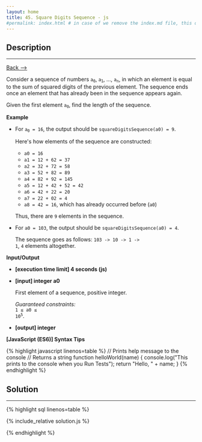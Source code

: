 ```yaml
---
layout: home
title: 45. Square Digits Sequence - js
#permalink: index.html # in case of we remove the index.md file, this doc will be the index page
---
```


<div class="row">
<div class="columnStmt" markdown="1">

## Description

---

[Back --> ](../README.md)

Consider a sequence of numbers <code>a<sub>0</sub></code>, <code>a<sub>1</sub></code>, ..., <code>a<sub>n</sub></code>, in which an element is equal to the sum of squared digits of the previous element. The sequence ends once an element that has already been in the sequence appears again.

Given the first element <code>a<sub>0</sub></code>, find the length of the sequence.

**Example**

- For <code>a<sub>0</sub> = 16</code>, the output should be
<code>squareDigitsSequence(a0) = 9</code>.

  Here's how elements of the sequence are constructed:

  - <code>a0 = 16</code>
  - <code>a1 = 12 + 62 = 37</code>
  - <code>a2 = 32 + 72 = 58</code>
  - <code>a3 = 52 + 82 = 89</code>
  - <code>a4 = 82 + 92 = 145</code>
  - <code>a5 = 12 + 42 + 52 = 42</code>
  - <code>a6 = 42 + 22 = 20</code>
  - <code>a7 = 22 + 02 = 4</code>
  - <code>a8 = 42 = 16</code>, which has already occurred before (<code>a0</code>)

  Thus, there are <code>9</code> elements in the sequence.

- For <code>a0 = 103</code>, the output should be
<code>squareDigitsSequence(a0) = 4</code>.

  The sequence goes as follows: <code>103 -> 10 -> 1 -> 1</code>, <code>4</code> elements altogether.

**Input/Output**

- **[execution time limit] 4 seconds (js)**

- **[input] integer a0**

   First element of a sequence, positive integer.<br>

  _Guaranteed constraints:_<br>
   <code>1 ≤ a0 ≤ 10<sup>5</sup></code>.

- **[output] integer**

**[JavaScript (ES6)] Syntax Tips**

{% highlight javascript linenos=table %}
// Prints help message to the console
// Returns a string
function helloWorld(name) {
console.log("This prints to the console when you Run Tests");
return "Hello, " + name;
}
{% endhighlight %}

</div>
<div class="columnSol" markdown="1">

## Solution

---

{% highlight sql linenos=table %}

{% include_relative solution.js %}

{% endhighlight %}

</div>
</div>
